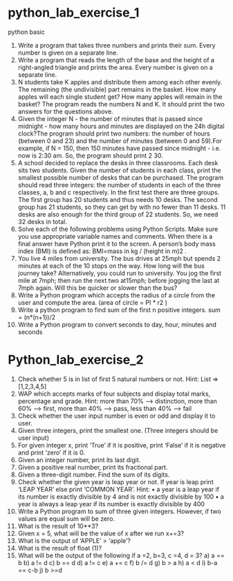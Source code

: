 # python_lab_exercise_1

python basic
1. Write a program that takes three numbers and prints their sum. Every number is given on a separate line.
2. Write a program that reads the length of the base and the height of a right-angled triangle and prints the area. Every number is given on a separate line.
3. N students take K apples and distribute them among each other evenly. The remaining 
(the undivisible) part remains in the basket. How many apples will each single student get? How many apples will remain in the basket? The program reads the numbers N and K. It should print the two answers for the questions above.
4. Given the integer N - the number of minutes that is passed since midnight - how many hours and minutes are displayed on the 24h digital clock?The program should print two numbers: the number of hours (between 0 and 23) and the number of minutes (between 0 and 59).For example, if N = 150, then 150 minutes have passed since midnight - i.e. now is 2:30 am. So, the program should print 2 30.
5. A school decided to replace the desks in three classrooms. Each desk sits two students. 
Given the number of students in each class, print the smallest possible number of desks 
that can be purchased.
The program should read three integers: the number of students in each of the three 
classes, a, b and c respectively.
In the first test there are three groups. The first group has 20 students and thus needs 10 
desks. The second group has 21 students, so they can get by with no fewer than 11 desks. 
11 desks are also enough for the third group of 22 students. So, we need 32 desks in total. 
6. Solve each of the following problems using Python Scripts. Make sure you use appropriate 
variable names and comments. When there is a final answer have Python print it to the 
screen.
A person’s body mass index (BMI) is defined as:
BMI=mass in kg / (height in m)2
.
7. You live 4 miles from university. The bus drives at 25mph but spends 2 minutes at each 
of the 10 stops on the way. How long will the bus journey take? Alternatively, you could 
run to university. You jog the first mile at 7mph; then run the next two at15mph; before 
jogging the last at 7mph again. Will this be quicker or slower than the bus?
8. Write a Python program which accepts the radius of a circle from the user and compute 
the area. (area of circle = PI * r2
)
9. Write a python program to find sum of the first n positive integers. 
sum = (n*(n+1))/2
10. Write a Python program to convert seconds to day, hour, minutes and seconds












# Python_lab_exercise_2

1. Check whether 5 is in list of first 5 natural numbers or not. Hint: List => [1,2,3,4,5]
2. WAP which accepts marks of four subjects and display total marks, percentage and 
grade.
Hint: more than 70% –> distinction, more than 60% –> first, more than 40% –> pass, 
less than 40% –> fail
3. Check whether the user input number is even or odd and display it to user.
4. Given three integers, print the smallest one. (Three integers should be user input)
5. For given integer x, print ‘True’ if it is positive, print ‘False’ if it is negative and print ‘zero’ 
if it is 0.
6. Given an integer number, print its last digit.
7. Given a positive real number, print its fractional part. 
8. Given a three-digit number. Find the sum of its digits. 
9. Check whether the given year is leap year or not. If year is leap print ‘LEAP YEAR’ else 
print ‘COMMON YEAR’.
Hint: • a year is a leap year if its number is exactly divisible by 4 and is not 
exactly divisible by 100
• a year is always a leap year if its number is exactly divisible by 400
10. Write a Python program to sum of three given integers. However, if two values are 
equal sum will be zero.
11. What is the result of 10**3?
12. Given x = 5, what will be the value of x after we run x+=3?
13. What is the output of ‘APPLE’ > ‘apple’?
14. What is the result of float (1)?
15. What will be the output of the following if a =2, b=3, c =4, d = 3?
a) a == b
b) a != d
c) b == d
d) a != c
e) a += c
f) b /= d
g) b > a
h) a < d
i) b-a == c-b
j) b >=d

